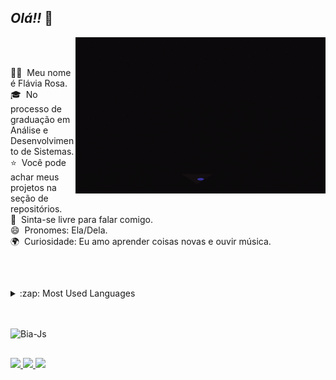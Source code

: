 ## *Olá!!* 👋 

<img align="right" alt="GIF" src="https://github.com/Rflavia/Rflavia/raw/main/Imagem%20GIF.gif" width="400" height="250"/>
<br>
<br>

💁‍♀️ &nbsp;Meu nome é Flávia Rosa.\
🎓 &nbsp;No processo de graduação em Análise e Desenvolvimento de Sistemas.\
⭐ &nbsp;Você pode achar meus projetos na seção de repositórios.\
💬 &nbsp;Sinta-se livre para falar comigo.\
😄 &nbsp;Pronomes: Ela/Dela.\
🌍 &nbsp;Curiosidade: Eu amo aprender coisas novas e ouvir música.

<br>

 ##

<details>
  <summary>:zap: Most Used Languages</summary>
  <img height="172em" alt="Beatriz's GitHub Top Languages" src="https://github-readme-stats.vercel.app/api/top-langs/?username=BeatrizVencio&layout=compact&langs_count=10&theme=algolia&bg_color"/>
</details>

##

<div style="display: inline_block"><br>
  <img align="center" alt="Bia-Js" height="50" width="60" src="https://cdn.jsdelivr.net/gh/devicons/devicon@latest/icons/python/python-original.svg"/>
</div>


## 


<div> 
  <a href="https://www.instagram.com/flavia.s.r/" target="_blank">
    <img src="https://img.shields.io/badge/-Instagram-%23E4405F?style=for-the-badge&logo=instagram&logoColor=white" target="_blank">
  </a>
  
  <a href="mailto:rflavia279@gmail.com">
    <img src="https://img.shields.io/badge/-Gmail-%23333?style=for-the-badge&logo=gmail&logoColor=white" target="_blank">
  </a>
  
  <a href="https://www.linkedin.com/in/fl%C3%A1via-rosa-8301781b6" target="_blank">
    <img src="https://img.shields.io/badge/-LinkedIn-%230077B5?style=for-the-badge&logo=linkedin&logoColor=white" target="_blank">
  </a>
</div>










